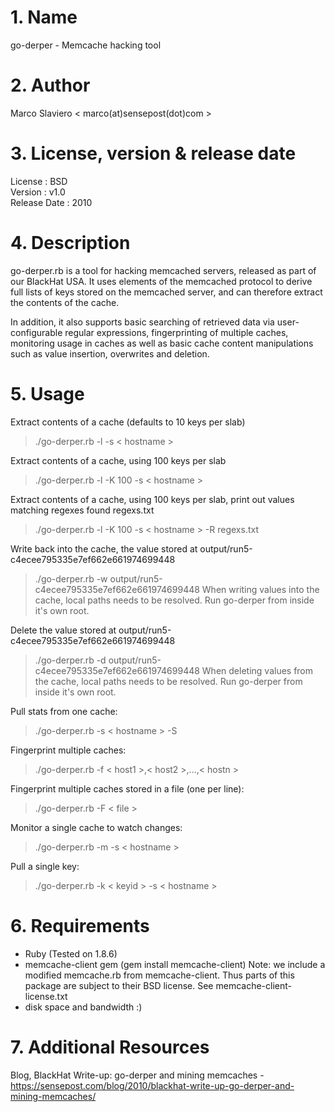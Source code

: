 # 1. Name

go-derper - Memcache hacking tool

# 2. Author

Marco Slaviero < marco(at)sensepost(dot)com >

# 3. License, version & release date

License : BSD  
Version : v1.0  
Release Date : 2010

# 4. Description

go-derper.rb is a tool for hacking memcached servers, released as part of our BlackHat USA. It uses elements of the memcached protocol to derive full lists of keys stored on the memcached server, and can therefore extract the contents of the cache.

In addition, it also supports basic searching of retrieved data via user-configurable regular expressions, fingerprinting of multiple caches, monitoring usage in caches as well as basic cache content manipulations such as value insertion, overwrites and deletion.

# 5. Usage

Extract contents of a cache (defaults to 10 keys per slab)
> ./go-derper.rb -l -s < hostname >

Extract contents of a cache, using 100 keys per slab
> ./go-derper.rb -l -K 100 -s < hostname >

Extract contents of a cache, using 100 keys per slab, print out values matching regexes found regexs.txt
> ./go-derper.rb -l -K 100 -s < hostname > -R regexs.txt

Write back into the cache, the value stored at output/run5-c4ecee795335e7ef662e661974699448
> ./go-derper.rb -w output/run5-c4ecee795335e7ef662e661974699448
When writing values into the cache, local paths needs to be resolved. Run go-derper from inside it's
own root.

Delete the value stored at output/run5-c4ecee795335e7ef662e661974699448
> ./go-derper.rb -d output/run5-c4ecee795335e7ef662e661974699448
When deleting values from the cache, local paths needs to be resolved. Run go-derper from inside it's
own root.

Pull stats from one cache:
> ./go-derper.rb -s < hostname > -S

Fingerprint multiple caches:
> ./go-derper.rb -f < host1 >,< host2 >,...,< hostn >

Fingerprint multiple caches stored in a file (one per line):
> ./go-derper.rb -F < file >

Monitor a single cache to watch changes:
> ./go-derper.rb -m -s < hostname >

Pull a single key:
> ./go-derper.rb -k < keyid > -s < hostname >

# 6. Requirements

- Ruby (Tested on 1.8.6)
- memcache-client gem (gem install memcache-client)
Note: we include a modified memcache.rb from memcache-client. Thus parts of this package
are subject to their BSD license. See memcache-client-license.txt
- disk space and bandwidth :)

# 7. Additional Resources

Blog, BlackHat Write-up: go-derper and mining memcaches - https://sensepost.com/blog/2010/blackhat-write-up-go-derper-and-mining-memcaches/
